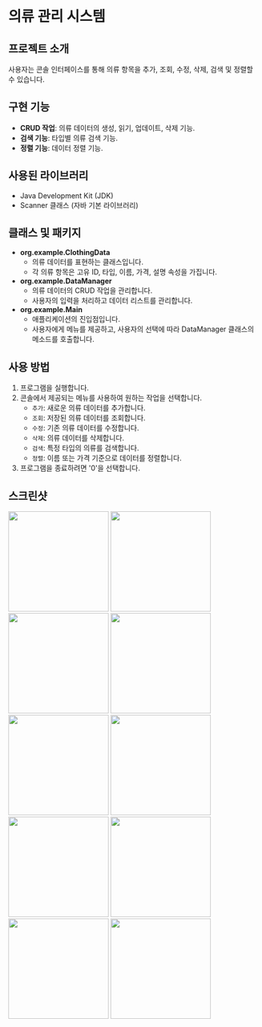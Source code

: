 # 의류 관리 시스템

## 프로젝트 소개
사용자는 콘솔 인터페이스를 통해 의류 항목을 추가, 조회, 수정, 삭제, 검색 및 정렬할 수 있습니다.

## 구현 기능
- **CRUD 작업**: 의류 데이터의 생성, 읽기, 업데이트, 삭제 기능.
- **검색 기능**: 타입별 의류 검색 기능.
- **정렬 기능**: 데이터 정렬 기능.

## 사용된 라이브러리
- Java Development Kit (JDK)
- Scanner 클래스 (자바 기본 라이브러리)

## 클래스 및 패키지
- **org.example.ClothingData**
  - 의류 데이터를 표현하는 클래스입니다.
  - 각 의류 항목은 고유 ID, 타입, 이름, 가격, 설명 속성을 가집니다.
- **org.example.DataManager**
  - 의류 데이터의 CRUD 작업을 관리합니다.
  - 사용자의 입력을 처리하고 데이터 리스트를 관리합니다.
- **org.example.Main**
  - 애플리케이션의 진입점입니다.
  - 사용자에게 메뉴를 제공하고, 사용자의 선택에 따라 DataManager 클래스의 메소드를 호출합니다.

## 사용 방법
1. 프로그램을 실행합니다.
2. 콘솔에서 제공되는 메뉴를 사용하여 원하는 작업을 선택합니다.
   - `추가`: 새로운 의류 데이터를 추가합니다.
   - `조회`: 저장된 의류 데이터를 조회합니다.
   - `수정`: 기존 의류 데이터를 수정합니다.
   - `삭제`: 의류 데이터를 삭제합니다.
   - `검색`: 특정 타입의 의류를 검색합니다.
   - `정렬`: 이름 또는 가격 기준으로 데이터를 정렬합니다.
3. 프로그램을 종료하려면 '0'을 선택합니다.

## 스크린샷
<img width="200" src="https://github.com/GaEunJang/WALAB_CRUDproject1/assets/103119924/03876b77-dda8-4e9d-bf86-453af9cef5d2.png">

<img width="200" src="https://github.com/GaEunJang/WALAB_CRUDproject1/assets/103119924/f006f376-da33-4d07-8308-a3894bbfe59f.png">

 <img width="200" src="https://github.com/GaEunJang/WALAB_CRUDproject1/assets/103119924/f46b6547-82b0-43cf-979c-f4e3c4ac0f14.png">

 <img width="200" src="https://github.com/GaEunJang/WALAB_CRUDproject1/assets/103119924/8d5ce59b-9ccd-4dc1-baf1-cee36a3424b3.png">

 <img width="200" src="https://github.com/GaEunJang/WALAB_CRUDproject1/assets/103119924/d7a8c34b-7a25-4aa6-a55c-099ec7cd6535.png">

 <img width="200" src="https://github.com/GaEunJang/WALAB_CRUDproject1/assets/103119924/8dbff461-5c05-4b6c-973e-65cc1b1cf13d.png">

 <img width="200" src="https://github.com/GaEunJang/WALAB_CRUDproject1/assets/103119924/5bd6daf1-26aa-4d8b-8466-c3c1c8484676.png">

 <img width="200" src="https://github.com/GaEunJang/WALAB_CRUDproject1/assets/103119924/d5e7c13c-da80-428c-b600-74f4e7298a85.png">

 <img width="200" src="https://github.com/GaEunJang/WALAB_CRUDproject1/assets/103119924/32ca114f-cd6e-43b7-8170-5316401c26e1.png">

 <img width="200" src="(https://github.com/GaEunJang/WALAB_CRUDproject1/assets/103119924/5e63eef1-bb85-4dd5-bbc4-1f9c33bee28b.png">

